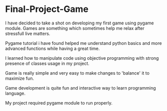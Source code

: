 # Final-Project-Game

I have decided to take a shot on developing my first game using pygame module.
Games are something which sometimes help me relax after stressfull live matters.

Pygame tutorial i have found helped me understand python basics and more advanced functions while having a great time.

I learned how to manipulate code using objective programming with strong presence of classes usage in my project.

Game is really simple and very easy to make changes to 'balance' it to maximize fun.

Game development is quite fun and interactive way to learn programming language.

My project required pygame module to run properly.

